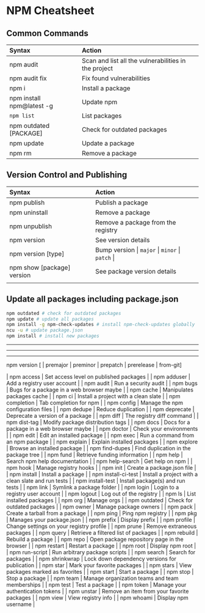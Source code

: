 # NPM Cheatsheet


## Common Commands

| Syntax                    | Action                                               |
| :------------------------ | :--------------------------------------------------- |
| npm audit                 | Scan and list all the vulnerabilities in the project |
| npm audit fix             | Fix found vulnerabilities                            |
| npm i <package>           | Install a package                                    |
| npm install npm@latest -g | Update npm                                           |
| `npm list`                | List packages                                        |
| npm outdated [PACKAGE]    | Check for outdated packages                          |
| npm update <package>      | Update a package                                     |
| npm rm                    | Remove a package                                     |


## Version Control and Publishing
| Syntax                     | Action                                           |
| :------------------------- | :----------------------------------------------- |
| npm publish                | Publish a package                                |
| npm uninstall              | Remove a package                                 |
| npm unpublish              | Remove a package from the registry               |
| npm version                | See version details                              |
| npm version [type]         | Bump version \| `major` \| `minor` \| `patch` \| |
| npm show [package] version | See package version details                      |
|                            |


## Update all packages including package.json

```bash +torchlight-bash
npm outdated # check for outdated packages
npm update # update all packages
npm install -g npm-check-updates # install npm-check-updates globally
ncu -u # update package.json
npm install # install new packages
```




---
---
---
npm version [<newversion> |  premajor \| preminor \| prepatch \| prerelease \| from-git]


| npm access                | Set access level on published packages               |
| npm adduser               | Add a registry user account                          |
| npm audit                 | Run a security audit                                 |
| npm bugs                  | Bugs for a package in a web browser maybe            |
| npm cache                 | Manipulates packages cache                           |
| npm ci                    | Install a project with a clean slate                 |
| npm completion            | Tab completion for npm                               |
| npm config                | Manage the npm configuration files                   |
| npm dedupe                | Reduce duplication                                   |
| npm deprecate             | Deprecate a version of a package                     |
| npm diff                  | The registry diff command                            |
| npm dist-tag              | Modify package distribution tags                     |
| npm docs                  | Docs for a package in a web browser maybe            |
| npm doctor                | Check your environments                              |
| npm edit                  | Edit an installed package                            |
| npm exec                  | Run a command from an npm package                    |
| npm explain               | Explain installed packages                           |
| npm explore               | Browse an installed package                          |
| npm find-dupes            | Find duplication in the package tree                 |
| npm fund                  | Retrieve funding information                         |
| npm help                  | Search npm help documentation                        |
| npm help-search           | Get help on npm                                      |
| npm hook                  | Manage registry hooks                                |
| npm init                  | Create a package.json file                           |
| npm install               | Install a package                                    |
| npm install-ci-test       | Install a project with a clean slate and run tests   |
| npm install-test          | Install package(s) and run tests                     |
| npm link                  | Symlink a package folder                             |
| npm login                 | Login to a registry user account                     |
| npm logout                | Log out of the registry                              |
| npm ls                    | List installed packages                              |
| npm org                   | Manage orgs                                          |
| npm outdated              | Check for outdated packages                          |
| npm owner                 | Manage package owners                                |
| npm pack                  | Create a tarball from a package                      |
| npm ping                  | Ping npm registry                                    |
| npm pkg                   | Manages your package.json                            |
| npm prefix                | Display prefix                                       |
| npm profile               | Change settings on your registry profile             |
| npm prune                 | Remove extraneous packages                           |
| npm query                 | Retrieve a filtered list of packages                 |
| npm rebuild               | Rebuild a package                                    |
| npm repo                  | Open package repository page in the browser          |
| npm restart               | Restart a package                                    |
| npm root                  | Display npm root                                     |
| npm run-script            | Run arbitrary package scripts                        |
| npm search                | Search for packages                                  |
| npm shrinkwrap            | Lock down dependency versions for publication        |
| npm star                  | Mark your favorite packages                          |
| npm stars                 | View packages marked as favorites                    |
| npm start                 | Start a package                                      |
| npm stop                  | Stop a package                                       |
| npm team                  | Manage organization teams and team memberships       |
| npm test                  | Test a package                                       |
| npm token                 | Manage your authentication tokens                    |
| npm unstar                | Remove an item from your favorite packages           |
| npm view                  | View registry info                                   |
| npm whoami                | Display npm username                                 |
